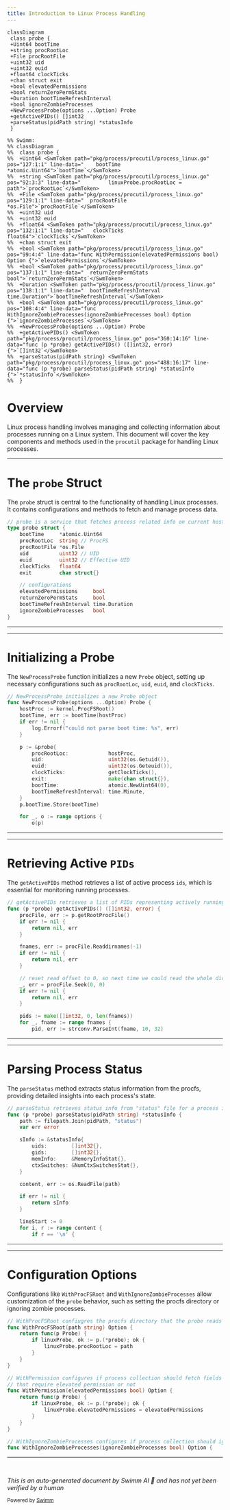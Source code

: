 ```yaml
---
title: Introduction to Linux Process Handling
---
```

```mermaid
classDiagram
 class probe {
 +Uint64 bootTime
 +string procRootLoc
 +File procRootFile
 +uint32 uid
 +uint32 euid
 +float64 clockTicks
 +chan struct exit
 +bool elevatedPermissions
 +bool returnZeroPermStats
 +Duration bootTimeRefreshInterval
 +bool ignoreZombieProcesses
 +NewProcessProbe(options ...Option) Probe
 +getActivePIDs() []int32
 +parseStatus(pidPath string) *statusInfo
 }

%% Swimm:
%% classDiagram
%%  class probe {
%%  +Uint64 <SwmToken path="pkg/process/procutil/process_linux.go" pos="127:1:1" line-data="	bootTime     *atomic.Uint64">`bootTime`</SwmToken>
%%  +string <SwmToken path="pkg/process/procutil/process_linux.go" pos="92:3:3" line-data="			linuxProbe.procRootLoc = path">`procRootLoc`</SwmToken>
%%  +File <SwmToken path="pkg/process/procutil/process_linux.go" pos="129:1:1" line-data="	procRootFile *os.File">`procRootFile`</SwmToken>
%%  +uint32 uid
%%  +uint32 euid
%%  +float64 <SwmToken path="pkg/process/procutil/process_linux.go" pos="132:1:1" line-data="	clockTicks   float64">`clockTicks`</SwmToken>
%%  +chan struct exit
%%  +bool <SwmToken path="pkg/process/procutil/process_linux.go" pos="99:4:4" line-data="func WithPermission(elevatedPermissions bool) Option {">`elevatedPermissions`</SwmToken>
%%  +bool <SwmToken path="pkg/process/procutil/process_linux.go" pos="137:1:1" line-data="	returnZeroPermStats     bool">`returnZeroPermStats`</SwmToken>
%%  +Duration <SwmToken path="pkg/process/procutil/process_linux.go" pos="138:1:1" line-data="	bootTimeRefreshInterval time.Duration">`bootTimeRefreshInterval`</SwmToken>
%%  +bool <SwmToken path="pkg/process/procutil/process_linux.go" pos="108:4:4" line-data="func WithIgnoreZombieProcesses(ignoreZombieProcesses bool) Option {">`ignoreZombieProcesses`</SwmToken>
%%  +NewProcessProbe(options ...Option) Probe
%%  +getActivePIDs() <SwmToken path="pkg/process/procutil/process_linux.go" pos="360:14:16" line-data="func (p *probe) getActivePIDs() ([]int32, error) {">`[]int32`</SwmToken>
%%  +parseStatus(pidPath string) <SwmToken path="pkg/process/procutil/process_linux.go" pos="488:16:17" line-data="func (p *probe) parseStatus(pidPath string) *statusInfo {">`*statusInfo`</SwmToken>
%%  }
```

# Overview

Linux process handling involves managing and collecting information about processes running on a Linux system. This document will cover the key components and methods used in the <SwmToken path="pkg/process/procutil/process_linux.go" pos="8:2:2" line-data="package procutil">`procutil`</SwmToken> package for handling Linux processes.

<SwmSnippet path="/pkg/process/procutil/process_linux.go" line="125">

---

# The <SwmToken path="pkg/process/procutil/process_linux.go" pos="125:2:2" line-data="// probe is a service that fetches process related info on current host">`probe`</SwmToken> Struct

The <SwmToken path="pkg/process/procutil/process_linux.go" pos="125:2:2" line-data="// probe is a service that fetches process related info on current host">`probe`</SwmToken> struct is central to the functionality of handling Linux processes. It contains configurations and methods to fetch and manage process data.

```go
// probe is a service that fetches process related info on current host
type probe struct {
	bootTime     *atomic.Uint64
	procRootLoc  string // ProcFS
	procRootFile *os.File
	uid          uint32 // UID
	euid         uint32 // Effective UID
	clockTicks   float64
	exit         chan struct{}

	// configurations
	elevatedPermissions     bool
	returnZeroPermStats     bool
	bootTimeRefreshInterval time.Duration
	ignoreZombieProcesses   bool
}
```

---

</SwmSnippet>

<SwmSnippet path="/pkg/process/procutil/process_linux.go" line="142">

---

# Initializing a Probe

The <SwmToken path="pkg/process/procutil/process_linux.go" pos="142:2:2" line-data="// NewProcessProbe initializes a new Probe object">`NewProcessProbe`</SwmToken> function initializes a new <SwmToken path="pkg/process/procutil/process_linux.go" pos="142:10:10" line-data="// NewProcessProbe initializes a new Probe object">`Probe`</SwmToken> object, setting up necessary configurations such as <SwmToken path="pkg/process/procutil/process_linux.go" pos="151:1:1" line-data="		procRootLoc:             hostProc,">`procRootLoc`</SwmToken>, <SwmToken path="pkg/process/procutil/process_linux.go" pos="152:1:1" line-data="		uid:                     uint32(os.Getuid()),">`uid`</SwmToken>, <SwmToken path="pkg/process/procutil/process_linux.go" pos="153:1:1" line-data="		euid:                    uint32(os.Geteuid()),">`euid`</SwmToken>, and <SwmToken path="pkg/process/procutil/process_linux.go" pos="154:1:1" line-data="		clockTicks:              getClockTicks(),">`clockTicks`</SwmToken>.

```go
// NewProcessProbe initializes a new Probe object
func NewProcessProbe(options ...Option) Probe {
	hostProc := kernel.ProcFSRoot()
	bootTime, err := bootTime(hostProc)
	if err != nil {
		log.Errorf("could not parse boot time: %s", err)
	}

	p := &probe{
		procRootLoc:             hostProc,
		uid:                     uint32(os.Getuid()),
		euid:                    uint32(os.Geteuid()),
		clockTicks:              getClockTicks(),
		exit:                    make(chan struct{}),
		bootTime:                atomic.NewUint64(0),
		bootTimeRefreshInterval: time.Minute,
	}
	p.bootTime.Store(bootTime)

	for _, o := range options {
		o(p)
```

---

</SwmSnippet>

<SwmSnippet path="/pkg/process/procutil/process_linux.go" line="359">

---

# Retrieving Active <SwmToken path="pkg/process/procutil/process_linux.go" pos="359:12:12" line-data="// getActivePIDs retrieves a list of PIDs representing actively running processes.">`PIDs`</SwmToken>

The <SwmToken path="pkg/process/procutil/process_linux.go" pos="359:2:2" line-data="// getActivePIDs retrieves a list of PIDs representing actively running processes.">`getActivePIDs`</SwmToken> method retrieves a list of active process <SwmToken path="tasks/gitlab_helpers.py" pos="90:10:10" line-data="def print_gitlab_object(get_object, ctx, ids, repo=&#39;DataDog/datadog-agent&#39;, jq: str | None = None, jq_colors=True):">`ids`</SwmToken>, which is essential for monitoring running processes.

```go
// getActivePIDs retrieves a list of PIDs representing actively running processes.
func (p *probe) getActivePIDs() ([]int32, error) {
	procFile, err := p.getRootProcFile()
	if err != nil {
		return nil, err
	}

	fnames, err := procFile.Readdirnames(-1)
	if err != nil {
		return nil, err
	}

	// reset read offset to 0, so next time we could read the whole directory again
	_, err = procFile.Seek(0, 0)
	if err != nil {
		return nil, err
	}

	pids := make([]int32, 0, len(fnames))
	for _, fname := range fnames {
		pid, err := strconv.ParseInt(fname, 10, 32)
```

---

</SwmSnippet>

<SwmSnippet path="/pkg/process/procutil/process_linux.go" line="487">

---

# Parsing Process Status

The <SwmToken path="pkg/process/procutil/process_linux.go" pos="487:2:2" line-data="// parseStatus retrieves status info from &quot;status&quot; file for a process in procfs">`parseStatus`</SwmToken> method extracts status information from the procfs, providing detailed insights into each process's state.

```go
// parseStatus retrieves status info from "status" file for a process in procfs
func (p *probe) parseStatus(pidPath string) *statusInfo {
	path := filepath.Join(pidPath, "status")
	var err error

	sInfo := &statusInfo{
		uids:        []int32{},
		gids:        []int32{},
		memInfo:     &MemoryInfoStat{},
		ctxSwitches: &NumCtxSwitchesStat{},
	}

	content, err := os.ReadFile(path)

	if err != nil {
		return sInfo
	}

	lineStart := 0
	for i, r := range content {
		if r == '\n' {
```

---

</SwmSnippet>

<SwmSnippet path="/pkg/process/procutil/process_linux.go" line="88">

---

# Configuration Options

Configurations like <SwmToken path="pkg/process/procutil/process_linux.go" pos="88:2:2" line-data="// WithProcFSRoot confiugres the procfs directory that the probe reads from">`WithProcFSRoot`</SwmToken> and <SwmToken path="pkg/process/procutil/process_linux.go" pos="107:2:2" line-data="// WithIgnoreZombieProcesses configures if process collection should ignore zombie processes or not">`WithIgnoreZombieProcesses`</SwmToken> allow customization of the <SwmToken path="pkg/process/procutil/process_linux.go" pos="88:16:16" line-data="// WithProcFSRoot confiugres the procfs directory that the probe reads from">`probe`</SwmToken> behavior, such as setting the procfs directory or ignoring zombie processes.

```go
// WithProcFSRoot confiugres the procfs directory that the probe reads from
func WithProcFSRoot(path string) Option {
	return func(p Probe) {
		if linuxProbe, ok := p.(*probe); ok {
			linuxProbe.procRootLoc = path
		}
	}
}

// WithPermission configures if process collection should fetch fields
// that require elevated permission or not
func WithPermission(elevatedPermissions bool) Option {
	return func(p Probe) {
		if linuxProbe, ok := p.(*probe); ok {
			linuxProbe.elevatedPermissions = elevatedPermissions
		}
	}
}

// WithIgnoreZombieProcesses configures if process collection should ignore zombie processes or not
func WithIgnoreZombieProcesses(ignoreZombieProcesses bool) Option {
```

---

</SwmSnippet>

&nbsp;

*This is an auto-generated document by Swimm AI 🌊 and has not yet been verified by a human*

<SwmMeta version="3.0.0" repo-id="Z2l0aHViJTNBJTNBZGF0YWRvZy1hZ2VudCUzQSUzQVN3aW1tLURlbW8=" repo-name="datadog-agent"><sup>Powered by [Swimm](/)</sup></SwmMeta>
